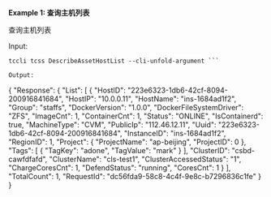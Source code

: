 **Example 1: 查询主机列表**

查询主机列表

Input: 

```
tccli tcss DescribeAssetHostList --cli-unfold-argument ```

Output: 
```
{
    "Response": {
        "List": [
            {
                "HostID": "223e6323-1db6-42cf-8094-200916841684",
                "HostIP": "10.0.0.11",
                "HostName": "ins-1684ad1f2",
                "Group": "staffs",
                "DockerVersion": "1.0.0",
                "DockerFileSystemDriver": "ZFS",
                "ImageCnt": 1,
                "ContainerCnt": 1,
                "Status": "ONLINE",
                "IsContainerd": true,
                "MachineType": "CVM",
                "PublicIp": "112.46.12.11",
                "Uuid": "223e6323-1db6-42cf-8094-200916841684",
                "InstanceID": "ins-1684ad1f2",
                "RegionID": 1,
                "Project": {
                    "ProjectName": "ap-beijing",
                    "ProjectID": 0
                },
                "Tags": [
                    {
                        "TagKey": "adone",
                        "TagValue": "mark"
                    }
                ],
                "ClusterID": "csbd-cawfdfafd",
                "ClusterName": "cls-test1",
                "ClusterAccessedStatus": "1",
                "ChargeCoresCnt": 1,
                "DefendStatus": "running",
                "CoresCnt": 1
            }
        ],
        "TotalCount": 1,
        "RequestId": "dc56fda9-58c8-4c4f-9e8c-b7296836c1fe"
    }
}
```

